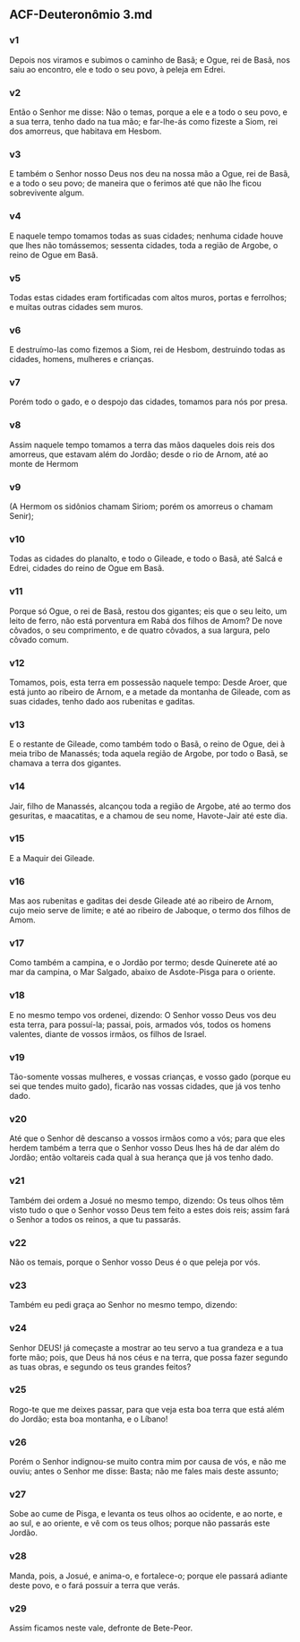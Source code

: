 ## ACF-Deuteronômio 3.md
### v1
 Depois nos viramos e subimos o caminho de Basã; e Ogue, rei de Basã, nos saiu ao encontro, ele e todo o seu povo, à peleja em Edrei.
### v2
 Então o Senhor me disse: Não o temas, porque a ele e a todo o seu povo, e a sua terra, tenho dado na tua mão; e far-lhe-ás como fizeste a Siom, rei dos amorreus, que habitava em Hesbom.
### v3
 E também o Senhor nosso Deus nos deu na nossa mão a Ogue, rei de Basã, e a todo o seu povo; de maneira que o ferimos até que não lhe ficou sobrevivente algum.
### v4
 E naquele tempo tomamos todas as suas cidades; nenhuma cidade houve que lhes não tomássemos; sessenta cidades, toda a região de Argobe, o reino de Ogue em Basã.
### v5
 Todas estas cidades eram fortificadas com altos muros, portas e ferrolhos; e muitas outras cidades sem muros.
### v6
 E destruímo-las como fizemos a Siom, rei de Hesbom, destruindo todas as cidades, homens, mulheres e crianças.
### v7
 Porém todo o gado, e o despojo das cidades, tomamos para nós por presa.
### v8
 Assim naquele tempo tomamos a terra das mãos daqueles dois reis dos amorreus, que estavam além do Jordão; desde o rio de Arnom, até ao monte de Hermom
### v9
 (A Hermom os sidônios chamam Siriom; porém os amorreus o chamam Senir);
### v10
 Todas as cidades do planalto, e todo o Gileade, e todo o Basã, até Salcá e Edrei, cidades do reino de Ogue em Basã.
### v11
 Porque só Ogue, o rei de Basã, restou dos gigantes; eis que o seu leito, um leito de ferro, não está porventura em Rabá dos filhos de Amom? De nove côvados, o seu comprimento, e de quatro côvados, a sua largura, pelo côvado comum.
### v12
 Tomamos, pois, esta terra em possessão naquele tempo: Desde Aroer, que está junto ao ribeiro de Arnom, e a metade da montanha de Gileade, com as suas cidades, tenho dado aos rubenitas e gaditas.
### v13
 E o restante de Gileade, como também todo o Basã, o reino de Ogue, dei à meia tribo de Manassés; toda aquela região de Argobe, por todo o Basã, se chamava a terra dos gigantes.
### v14
 Jair, filho de Manassés, alcançou toda a região de Argobe, até ao termo dos gesuritas, e maacatitas, e a chamou de seu nome, Havote-Jair até este dia.
### v15
 E a Maquir dei Gileade.
### v16
 Mas aos rubenitas e gaditas dei desde Gileade até ao ribeiro de Arnom, cujo meio serve de limite; e até ao ribeiro de Jaboque, o termo dos filhos de Amom.
### v17
 Como também a campina, e o Jordão por termo; desde Quinerete até ao mar da campina, o Mar Salgado, abaixo de Asdote-Pisga para o oriente.
### v18
 E no mesmo tempo vos ordenei, dizendo: O Senhor vosso Deus vos deu esta terra, para possuí-la; passai, pois, armados vós, todos os homens valentes, diante de vossos irmãos, os filhos de Israel.
### v19
 Tão-somente vossas mulheres, e vossas crianças, e vosso gado (porque eu sei que tendes muito gado), ficarão nas vossas cidades, que já vos tenho dado.
### v20
 Até que o Senhor dê descanso a vossos irmãos como a vós; para que eles herdem também a terra que o Senhor vosso Deus lhes há de dar além do Jordão; então voltareis cada qual à sua herança que já vos tenho dado.
### v21
 Também dei ordem a Josué no mesmo tempo, dizendo: Os teus olhos têm visto tudo o que o Senhor vosso Deus tem feito a estes dois reis; assim fará o Senhor a todos os reinos, a que tu passarás.
### v22
 Não os temais, porque o Senhor vosso Deus é o que peleja por vós.
### v23
 Também eu pedi graça ao Senhor no mesmo tempo, dizendo:
### v24
 Senhor DEUS! já começaste a mostrar ao teu servo a tua grandeza e a tua forte mão; pois, que Deus há nos céus e na terra, que possa fazer segundo as tuas obras, e segundo os teus grandes feitos?
### v25
 Rogo-te que me deixes passar, para que veja esta boa terra que está além do Jordão; esta boa montanha, e o Líbano!
### v26
 Porém o Senhor indignou-se muito contra mim por causa de vós, e não me ouviu; antes o Senhor me disse: Basta; não me fales mais deste assunto;
### v27
 Sobe ao cume de Pisga, e levanta os teus olhos ao ocidente, e ao norte, e ao sul, e ao oriente, e vê com os teus olhos; porque não passarás este Jordão.
### v28
 Manda, pois, a Josué, e anima-o, e fortalece-o; porque ele passará adiante deste povo, e o fará possuir a terra que verás.
### v29
 Assim ficamos neste vale, defronte de Bete-Peor.
